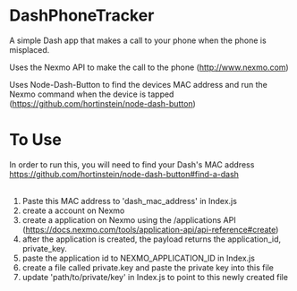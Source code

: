 # DashPhoneTracker
A simple Dash app that makes a call to your phone when the phone is misplaced.

Uses the Nexmo API to make the call to the phone (http://www.nexmo.com)

Uses Node-Dash-Button to find the devices MAC address and run the Nexmo command when the device is tapped (https://github.com/hortinstein/node-dash-button)

# To Use

In order to run this, you will need to find your Dash's MAC address https://github.com/hortinstein/node-dash-button#find-a-dash
<br /><br />
1. Paste this MAC address to 'dash_mac_address' in Index.js<br />
2. create a account on Nexmo<br />
3. create a application on Nexmo using the /applications API (https://docs.nexmo.com/tools/application-api/api-reference#create)<br />
4. after the application is created, the payload returns the application_id, private_key.<br />
5. paste the application id to NEXMO_APPLICATION_ID in Index.js<br />
6. create a file called private.key and paste the private key into this file<br />
7. update 'path/to/private/key' in Index.js to point to this newly created file


